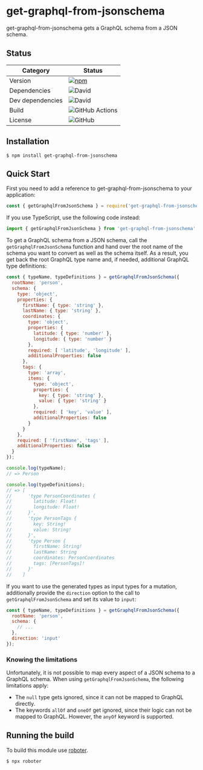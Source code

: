 # get-graphql-from-jsonschema

get-graphql-from-jsonschema gets a GraphQL schema from a JSON schema.

## Status

| Category         | Status                                                                                                                        |
| ---------------- | ----------------------------------------------------------------------------------------------------------------------------- |
| Version          | [![npm](https://img.shields.io/npm/v/get-graphql-from-jsonschema)](https://www.npmjs.com/package/get-graphql-from-jsonschema) |
| Dependencies     | ![David](https://img.shields.io/david/thenativeweb/get-graphql-from-jsonschema)                                               |
| Dev dependencies | ![David](https://img.shields.io/david/dev/thenativeweb/get-graphql-from-jsonschema)                                           |
| Build            | ![GitHub Actions](https://github.com/thenativeweb/get-graphql-from-jsonschema/workflows/Release/badge.svg?branch=master)      |
| License          | ![GitHub](https://img.shields.io/github/license/thenativeweb/get-graphql-from-jsonschema)                                     |

## Installation

```shell
$ npm install get-graphql-from-jsonschema
```

## Quick Start

First you need to add a reference to get-graphql-from-jsonschema to your application:

```javascript
const { getGraphqlFromJsonSchema } = require('get-graphql-from-jsonschema');
```

If you use TypeScript, use the following code instead:

```typescript
import { getGraphqlFromJsonSchema } from 'get-graphql-from-jsonschema';
```

To get a GraphQL schema from a JSON schema, call the `getGraphqlFromJsonSchema` function and hand over the root name of the schema you want to convert as well as the schema itself. As a result, you get back the root GraphQL type name and, if needed, additional GraphQL type definitions:

```javascript
const { typeName, typeDefinitions } = getGraphqlFromJsonSchema({
  rootName: 'person',
  schema: {
    type: 'object',
    properties: {
      firstName: { type: 'string' },
      lastName: { type: 'string' },
      coordinates: {
        type: 'object',
        properties: {
          latitude: { type: 'number' },
          longitude: { type: 'number' }
        },
        required: [ 'latitude', 'longitude' ],
        additionalProperties: false
      },
      tags: {
        type: 'array',
        items: {
          type: 'object',
          properties: {
            key: { type: 'string' },
            value: { type: 'string' }
          },
          required: [ 'key', 'value' ],
          additionalProperties: false
        }
      }
    },
    required: [ 'firstName', 'tags' ],
    additionalProperties: false
  }
});

console.log(typeName);
// => Person

console.log(typeDefinitions);
// => [
//      'type PersonCoordinates {
//        latitude: Float!
//        longitude: Float!
//      }',
//      'type PersonTags {
//        key: String!
//        value: String!
//      }',
//      'type Person {
//        firstName: String!
//        lastName: String
//        coordinates: PersonCoordinates
//        tags: [PersonTags]!
//      }'
//    ]
```

If you want to use the generated types as input types for a mutation, additionally provide the `direction` option to the call to `getGraphqlFromJsonSchema` and set its value to `input`:

```javascript
const { typeName, typeDefinitions } = getGraphqlFromJsonSchema({
  rootName: 'person',
  schema: {
    // ...
  },
  direction: 'input'
});
```

### Knowing the limitations

Unfortunately, it is not possible to map every aspect of a JSON schema to a GraphQL schema. When using `getGraphqlFromJsonSchema`, the following limitations apply:

- The `null` type gets ignored, since it can not be mapped to GraphQL directly.
- The keywords `allOf` and `oneOf` get ignored, since their logic can not be mapped to GraphQL. However, the `anyOf` keyword is supported.

## Running the build

To build this module use [roboter](https://www.npmjs.com/package/roboter).

```shell
$ npx roboter
```
